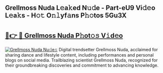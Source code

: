 ## Grellmoss Nuda L𝚎a𝚔ed N𝚞𝚍e - Part-eU9 Vi𝚍𝚎o L𝚎a𝚔s - H𝚘𝚝 O𝚗𝚕yf𝚊ns P𝚑𝚘tos 5Gu3X

# <h2><a href="http://kfexv6g.oniu.top/?m=Grellmoss+Nuda">🔗👉 🔴 Grellmoss Nuda P𝚑ot𝚘𝚜 V𝚒d𝚎o</a></h2>

[![Grellmoss Nuda Nu𝚍e𝚜](https://i.imgur.com/0qMVB7G.gif)](http://kfexv6g.oniu.top/?m=Grellmoss+Nuda)
Digital trendsetter Grellmoss Nuda, acclaimed for sharing dance and lifestyle content, including performances and personal blogs on social media. Trailblazing scientist Grellmoss Nuda, recognized for their groundbreaking discoveries and commitment to advancing knowledge.  
